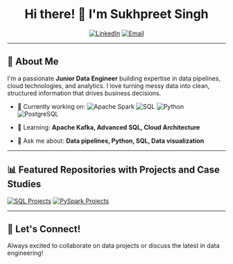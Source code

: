 <div align="center">

# Hi there! 👋 I'm Sukhpreet Singh

[![LinkedIn](https://img.shields.io/badge/LinkedIn-Let's_Connect-0077B5?style=for-the-badge&logo=linkedin&logoColor=white)]([your-linkedin-url](https://www.linkedin.com/in/sukhpreet41/))
[![Email](https://img.shields.io/badge/Email-Drop_a_Line-D14836?style=for-the-badge&logo=gmail&logoColor=white)](mailto:isukhpreetsingh12@gmail.com)

</div>

---

## 🎯 About Me

I'm a passionate **Junior Data Engineer** building expertise in data pipelines, cloud technologies, and analytics. I love turning messy data into clean, structured information that drives business decisions.

- 🔭 Currently working on:  ![Apache Spark](https://img.shields.io/badge/Apache_Spark-E25A1C?style=for-the-badge&logo=apache-spark&logoColor=white) ![SQL](https://img.shields.io/badge/SQL-4479A1?style=for-the-badge&logo=mysql&logoColor=white) ![Python](https://img.shields.io/badge/Python-FFD43B?style=for-the-badge&logo=python&logoColor=blue)
 ![PostgreSQL](https://img.shields.io/badge/PostgreSQL-316192?style=for-the-badge&logo=postgresql&logoColor=white)

- 🌱 Learning: **Apache Kafka, Advanced SQL, Cloud Architecture**
- 💬 Ask me about: **Data pipelines, Python, SQL, Data visualization**

---

## 📊 Featured Repositories with Projects and Case Studies


[![SQL Projects](https://github-readme-stats.vercel.app/api/pin/?username=iamsukhpreetsingh&repo=SQL_Projects&theme=radical&hide_border=true)](https://github.com/iamsukhpreetsingh/SQL_Projects)
[![PySpark Projects](https://github-readme-stats.vercel.app/api/pin/?username=iamsukhpreetsingh&repo=Pyspark_Projects&theme=radical&hide_border=true)](https://github.com/iamsukhpreetsingh/Pyspark_Projects)


---

## 🤝 Let's Connect!

Always excited to collaborate on data projects or discuss the latest in data engineering!

